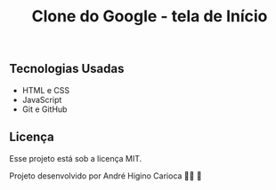 <h1 align="center">Clone do Google -  tela de Início </h1>

<br>

## Tecnologias Usadas

- HTML e CSS
- JavaScript
- Git e GitHub

## Licença

Esse projeto está sob a licença MIT.

Projeto desenvolvido por André Higino Carioca 🧑‍💻 💚

